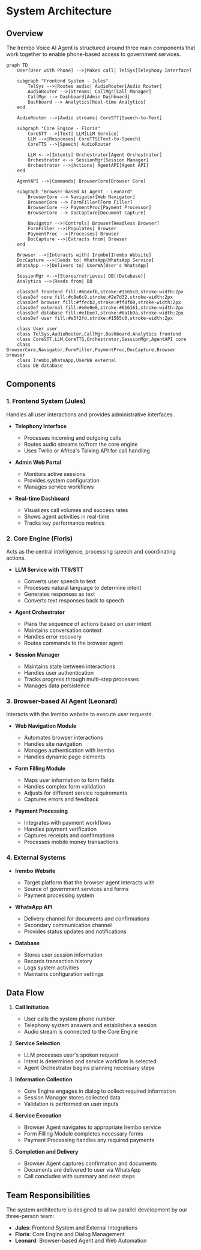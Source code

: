 # System Architecture

## Overview

The Irembo Voice AI Agent is structured around three main components that work together to enable phone-based access to government services.

```mermaid
graph TD
    User[User with Phone] -->|Makes call| TelSys[Telephony Interface]
    
    subgraph "Frontend System - Jules"
        TelSys -->|Routes audio| AudioRouter[Audio Router]
        AudioRouter -->|Streams| CallMgr[Call Manager]
        CallMgr --> Dashboard[Admin Dashboard]
        Dashboard --> Analytics[Real-time Analytics]
    end
    
    AudioRouter -->|Audio streams| CoreSTT[Speech-to-Text]
    
    subgraph "Core Engine - Floris"
        CoreSTT -->|Text| LLM[LLM Service]
        LLM -->|Responses| CoreTTS[Text-to-Speech]
        CoreTTS -->|Speech| AudioRouter
        
        LLM <-->|Intents| Orchestrator[Agent Orchestrator]
        Orchestrator <--> SessionMgr[Session Manager]
        Orchestrator -->|Actions| AgentAPI[Agent API]
    end
    
    AgentAPI -->|Commands| BrowserCore[Browser Core]
    
    subgraph "Browser-based AI Agent - Leonard"
        BrowserCore --> Navigator[Web Navigator]
        BrowserCore --> FormFiller[Form Filler]
        BrowserCore --> PaymentProc[Payment Processor]
        BrowserCore --> DocCapture[Document Capture]
        
        Navigator -->|Controls| Browser[Headless Browser]
        FormFiller -->|Populates| Browser
        PaymentProc -->|Processes| Browser
        DocCapture -->|Extracts from| Browser
    end
    
    Browser -->|Interacts with| Irembo[Irembo Website]
    DocCapture -->|Sends to| WhatsApp[WhatsApp Service]
    WhatsApp -->|Delivers to| UserWA[User's WhatsApp]
    
    SessionMgr <-->|Stores/retrieves| DB[(Database)]
    Analytics -->|Reads from| DB
    
    classDef frontend fill:#bbdefb,stroke:#1565c0,stroke-width:2px
    classDef core fill:#c8e6c9,stroke:#2e7d32,stroke-width:2px
    classDef browser fill:#ffecb3,stroke:#ff8f00,stroke-width:2px
    classDef external fill:#e0e0e0,stroke:#616161,stroke-width:2px
    classDef database fill:#e1bee7,stroke:#6a1b9a,stroke-width:2px
    classDef user fill:#e3f2fd,stroke:#1565c0,stroke-width:2px
    
    class User user
    class TelSys,AudioRouter,CallMgr,Dashboard,Analytics frontend
    class CoreSTT,LLM,CoreTTS,Orchestrator,SessionMgr,AgentAPI core
    class BrowserCore,Navigator,FormFiller,PaymentProc,DocCapture,Browser browser
    class Irembo,WhatsApp,UserWA external
    class DB database
```

## Components

### 1. Frontend System (Jules)

Handles all user interactions and provides administrative interfaces.

* **Telephony Interface**
  * Processes incoming and outgoing calls
  * Routes audio streams to/from the core engine
  * Uses Twilio or Africa's Talking API for call handling

* **Admin Web Portal**
  * Monitors active sessions
  * Provides system configuration
  * Manages service workflows

* **Real-time Dashboard**
  * Visualizes call volumes and success rates
  * Shows agent activities in real-time
  * Tracks key performance metrics

### 2. Core Engine (Floris)

Acts as the central intelligence, processing speech and coordinating actions.

* **LLM Service with TTS/STT**
  * Converts user speech to text
  * Processes natural language to determine intent
  * Generates responses as text
  * Converts text responses back to speech

* **Agent Orchestrator**
  * Plans the sequence of actions based on user intent
  * Maintains conversation context
  * Handles error recovery
  * Routes commands to the browser agent

* **Session Manager**
  * Maintains state between interactions
  * Handles user authentication
  * Tracks progress through multi-step processes
  * Manages data persistence

### 3. Browser-based AI Agent (Leonard)

Interacts with the Irembo website to execute user requests.

* **Web Navigation Module**
  * Automates browser interactions
  * Handles site navigation
  * Manages authentication with Irembo
  * Handles dynamic page elements

* **Form Filling Module**
  * Maps user information to form fields
  * Handles complex form validation
  * Adjusts for different service requirements
  * Captures errors and feedback

* **Payment Processing**
  * Integrates with payment workflows
  * Handles payment verification
  * Captures receipts and confirmations
  * Processes mobile money transactions

### 4. External Systems

* **Irembo Website**
  * Target platform that the browser agent interacts with
  * Source of government services and forms
  * Payment processing system

* **WhatsApp API**
  * Delivery channel for documents and confirmations
  * Secondary communication channel
  * Provides status updates and notifications

* **Database**
  * Stores user session information
  * Records transaction history
  * Logs system activities
  * Maintains configuration settings

## Data Flow

1. **Call Initiation**
   * User calls the system phone number
   * Telephony system answers and establishes a session
   * Audio stream is connected to the Core Engine

2. **Service Selection**
   * LLM processes user's spoken request
   * Intent is determined and service workflow is selected
   * Agent Orchestrator begins planning necessary steps

3. **Information Collection**
   * Core Engine engages in dialog to collect required information
   * Session Manager stores collected data
   * Validation is performed on user inputs

4. **Service Execution**
   * Browser Agent navigates to appropriate Irembo service
   * Form Filling Module completes necessary forms
   * Payment Processing handles any required payments

5. **Completion and Delivery**
   * Browser Agent captures confirmation and documents
   * Documents are delivered to user via WhatsApp
   * Call concludes with summary and next steps

## Team Responsibilities

The system architecture is designed to allow parallel development by our three-person team:

* **Jules**: Frontend System and External Integrations
* **Floris**: Core Engine and Dialog Management
* **Leonard**: Browser-based Agent and Web Automation